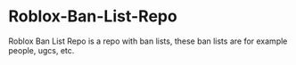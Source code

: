 # Roblox-Ban-List-Repo
Roblox Ban List Repo is a repo with ban lists, these ban lists are for example people, ugcs, etc.
